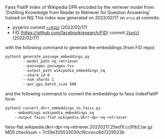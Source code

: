 Faiss FlatIP index of Wikipedia DPR encoded by the retriever model from: 'Distilling Knowledge from Reader to Retriever for Question Answering' trained on NQ
This index was generated on 2022/02/17 on `orca` at commits:

+ pyserini commit [`cc91b2`](https://github.com/castorini/pyserini/commit/cc91b22f549702068cea1283f91b31d28d127b2f) (2022/02/17)
+ FiD (https://github.com/facebookresearch/FiD) commit [`25ed1f`](https://github.com/facebookresearch/FiD/commit/25ed1ff0fe0288b80fb5e9e5de8d6346b94b8d48) (2022/02/17)

with the following command to generate the embeddings (from FiD repo):

```bash
python3 generate_passage_embeddings.py
        --model_path nq_retriever
        --passages passages.tsv
        --output_path wikipedia_embeddings_nq
        --shard_id 0
        --num_shards 1
        --per_gpu_batch_size 500
```

and the following command to convert the embeddings to faiss IndexFlatIP form

```bash
python3 convert_dkrr_embeddings_to_faiss.py
	--embeddings wikipedia_embeddings_nq
	--output faiss-flat.wikipedia.dkrr-dpr-nq-retriever
```


faiss-flat.wikipedia.dkrr-dpr-nq-retriever.20220217.25ed1f.cc91b2.tar.gz MD5 checksum = 7c59e305533030cf6ccecc8d7229523b